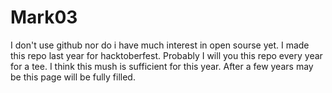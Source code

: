 # Mark03

I don't use github nor do i have much interest in open sourse yet. 
I made this repo last year for hacktoberfest.
Probably I will you this repo every year for a tee. 
I think this mush is sufficient for this year.
After a few years may be this page will be fully filled.
